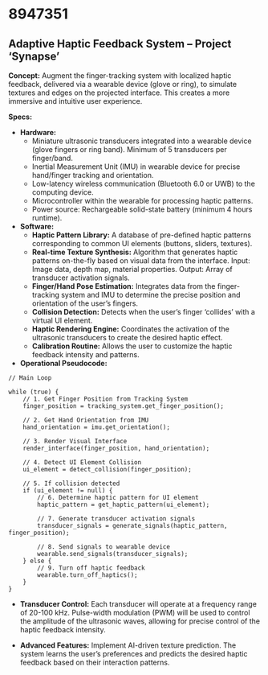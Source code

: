 # 8947351

## Adaptive Haptic Feedback System – Project ‘Synapse’

**Concept:** Augment the finger-tracking system with localized haptic feedback, delivered via a wearable device (glove or ring), to simulate textures and edges on the projected interface. This creates a more immersive and intuitive user experience.

**Specs:**

*   **Hardware:**
    *   Miniature ultrasonic transducers integrated into a wearable device (glove fingers or ring band). Minimum of 5 transducers per finger/band.
    *   Inertial Measurement Unit (IMU) in wearable device for precise hand/finger tracking and orientation.
    *   Low-latency wireless communication (Bluetooth 6.0 or UWB) to the computing device.
    *   Microcontroller within the wearable for processing haptic patterns.
    *   Power source: Rechargeable solid-state battery (minimum 4 hours runtime).
*   **Software:**
    *   **Haptic Pattern Library:** A database of pre-defined haptic patterns corresponding to common UI elements (buttons, sliders, textures).
    *   **Real-time Texture Synthesis:** Algorithm that generates haptic patterns on-the-fly based on visual data from the interface. Input: Image data, depth map, material properties. Output: Array of transducer activation signals.
    *   **Finger/Hand Pose Estimation:** Integrates data from the finger-tracking system and IMU to determine the precise position and orientation of the user’s fingers.
    *   **Collision Detection:** Detects when the user’s finger ‘collides’ with a virtual UI element.
    *   **Haptic Rendering Engine:** Coordinates the activation of the ultrasonic transducers to create the desired haptic effect.
    *   **Calibration Routine:** Allows the user to customize the haptic feedback intensity and patterns.
*   **Operational Pseudocode:**

```
// Main Loop

while (true) {
    // 1. Get Finger Position from Tracking System
    finger_position = tracking_system.get_finger_position();

    // 2. Get Hand Orientation from IMU
    hand_orientation = imu.get_orientation();

    // 3. Render Visual Interface
    render_interface(finger_position, hand_orientation);

    // 4. Detect UI Element Collision
    ui_element = detect_collision(finger_position);

    // 5. If collision detected
    if (ui_element != null) {
        // 6. Determine haptic pattern for UI element
        haptic_pattern = get_haptic_pattern(ui_element);

        // 7. Generate transducer activation signals
        transducer_signals = generate_signals(haptic_pattern, finger_position);

        // 8. Send signals to wearable device
        wearable.send_signals(transducer_signals);
    } else {
        // 9. Turn off haptic feedback
        wearable.turn_off_haptics();
    }
}
```

*   **Transducer Control:** Each transducer will operate at a frequency range of 20-100 kHz. Pulse-width modulation (PWM) will be used to control the amplitude of the ultrasonic waves, allowing for precise control of the haptic feedback intensity.

*   **Advanced Features:** Implement AI-driven texture prediction. The system learns the user’s preferences and predicts the desired haptic feedback based on their interaction patterns.
